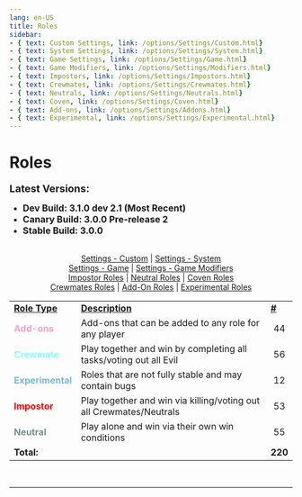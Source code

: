 ```yaml
---
lang: en-US
title: Roles
sidebar:
- { text: Custom Settings, link: /options/Settings/Custom.html}
- { text: System Settings, link: /options/Settings/System.html}
- { text: Game Settings, link: /options/Settings/Game.html}
- { text: Game Modifiers, link: /options/Settings/Modifiers.html}
- { text: Impostors, link: /options/Settings/Impostors.html}
- { text: Crewmates, link: /options/Settings/Crewmates.html} 
- { text: Neutrals, link: /options/Settings/Neutrals.html}
- { text: Coven, link: /options/Settings/Coven.html}
- { text: Add-ons, link: /options/Settings/Addons.html}
- { text: Experimental, link: /options/Settings/Experimental.html}
---
```


# Roles

<font size=4em><b>Latest Versions:</b></font><br>
- <font size=3em><b>Dev Build: 3.1.0 dev 2.1 (Most Recent)</b></font><br>
- <font size=3em><b>Canary Build: 3.0.0 Pre-release 2</b></font><br>
- <font size=3em><b>Stable Build: 3.0.0</b></font><br><br>

<center>

[Settings - Custom](/options/Settings/Custom.html) | [Settings - System](/options/Settings/System.html) <br>
[Settings - Game](options/Settings/Game.html) | [Settings - Game Modifiers](/options/Settings/Modifiers.html) <br> 
[Impostor Roles](/options/Settings/Impostors.html) | [Neutral Roles](/options/Settings/Neutrals.html) | [Coven Roles](/options/Settings/Coven.html)<br>
[Crewmates Roles](/options/Settings/Crewmates.html) | [Add-On Roles](/options/Settings/Addons.html) | [Experimental Roles](/options/Settings/Experimental.html)
</center>

<table>
<tr>
<td><b><u>Role Type</u></b></td>
<td><b><u>Description</u></b></td>
<td><b><u>#</u></b></td>
</tr>

<tr>
<td><font color=#ff9ace><b>Add-ons</b></font></td>
<td>Add-ons that can be added to any role for any player</td>
<td align="center">44</td>
</tr>

<tr>
<td><font color=#8cffff><b>Crewmate</b></font> </td>
<td>Play together and win by completing all tasks/voting out all Evil</td>
<td align="center">56</td>
</tr>

<tr>
<td><font color=#76b8e0><b>Experimental</b></font></td>
<td>Roles that are not fully stable and may contain bugs</td>
<td align="center">12</td>
</tr>

<tr>
<td><font color=red><b>Impostor</b></font></td>
<td>Play together and win via killing/voting out all Crewmates/Neutrals</td>
<td align="center">53</td>
</tr>

<tr>
<td><font color=#7c8c8d><b>Neutral</b></font></td>
<td>Play alone and win via their own win conditions</td>
<td align="center">55</td>
</tr>

<tr>
<td colspan=2><b>Total:</b></td>
<td align="center"><b>220</b></td>
</tr>
</table>
<br>

---